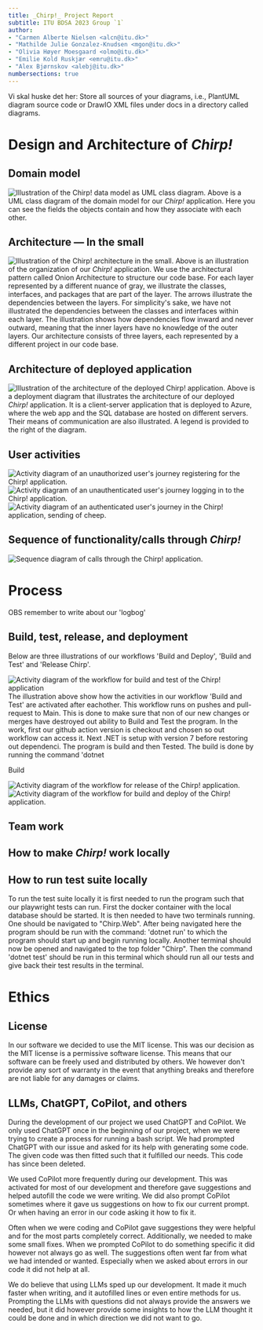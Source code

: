 ```yaml
---
title: _Chirp!_ Project Report
subtitle: ITU BDSA 2023 Group `1`
author:
- "Carmen Alberte Nielsen <alcn@itu.dk>"
- "Mathilde Julie Gonzalez-Knudsen <mgon@itu.dk>"
- "Olivia Høyer Moesgaard <olmo@itu.dk>"
- "Emilie Kold Ruskjær <emru@itu.dk>"
- "Alex Bjørnskov <alebj@itu.dk>"
numbersections: true
---
```

Vi skal huske det her: Store all sources of your diagrams, i.e., PlantUML diagram source code or DrawIO XML files under docs in a directory called diagrams.

# Design and Architecture of _Chirp!_

## Domain model
![Illustration of the _Chirp!_ data model as UML class diagram.](images/ClassDiagram.png)
Above is a UML class diagram of the domain model for our _Chirp!_ application. Here you can see the fields the objects contain and how they associate with each other.

## Architecture — In the small

![Illustration of the _Chirp!_ architecture in the small.](images/OnionArchitecture.png)
Above is an illustration of the organization of our _Chirp!_ application. We use the architectural pattern called Onion Architecture to structure our code base. For each layer represented by a different nuance of gray, we illustrate the classes, interfaces, and packages that are part of the layer. The arrows illustrate the dependencies between the layers. For simplicity's sake, we have not illustrated the dependencies between the classes and interfaces within each layer. The illustration shows how dependencies flow inward and never outward, meaning that the inner layers have no knowledge of the outer layers. Our architecture consists of three layers, each represented by a different project in our code base. 

## Architecture of deployed application

![Illustration of the architecture of the deployed _Chirp!_ application.](images/Deployment.png)
Above is a deployment diagram that illustrates the architecture of our deployed _Chirp!_ application. It is a client-server application that is deployed to Azure, where the web app and the SQL database are hosted on different servers. Their means of communication are also illustrated. A legend is provided to the right of the diagram.

## User activities
![Activity diagram of an unauthorized user's journey registering for the _Chirp!_ application.](images/Register.png)
![Activity diagram of an unauthenticated user's journey logging in to the _Chirp!_ application.](images/Login.png)
![Activity diagram of an authenticated user's journey in the _Chirp!_ application, sending of cheep.](images/SendingCheep.png)

## Sequence of functionality/calls through _Chirp!_
![Sequence diagram of calls through the _Chirp!_ application.](images/SequenceCalls.png)

# Process
OBS remember to write about our 'logbog'

## Build, test, release, and deployment
Below are three illustrations of our workflows 'Build and Deploy', 'Build and Test' and 'Release Chirp'. 

![Activity diagram of the workflow for build and test of the _Chirp!_ application](images/BuildAndTest.png)
The illustration above show how the activities in our workflow 'Build and Test' are activated after eachother. This workflow runs on pushes and pull-request to Main. This is done to make sure that non of our new changes or merges have destroyed out ability to Build and Test the program. 
In the work, first our github action version is checkout and chosen so out workflow can access it. Next .NET is setup with version 7 before restoring out dependenci. The program is build and then Tested. The build is done by running the command 'dotnet

Build


![Activity diagram of the workflow for release of the _Chirp!_ application.](images/ReleaseChirp.png)
![Activity diagram of the workflow for build and deploy of the _Chirp!_ application.](images/BuildAndDeploy.png)
 

## Team work

## How to make _Chirp!_ work locally

## How to run test suite locally
To run the test suite locally it is first needed to run the program such that our playwright tests can run. First the docker container with the local database should be started. It is then needed to have two terminals running. One should be navigated to "Chirp.Web". After being navigated here the program should be run with the command: 'dotnet run' to which the program should start up and begin running locally.
Another terminal should now be opened and navigated to the top folder "Chirp". Then the command 'dotnet test' should be run in this terminal which should run all our tests and give back their test results in the terminal.



# Ethics

## License
In our software we decided to use the MIT license. This was our decision as the MIT license is a permissive software license. This means that our software can be freely used and distributed by others. We however don't provide any sort of warranty in the event that anything breaks and therefore are not liable for any damages or claims.

## LLMs, ChatGPT, CoPilot, and others
During the development of our project we used ChatGPT and CoPilot. We only used ChatGPT once in the beginning of our project, when we were trying to create a process for running a bash script. We had prompted ChatGPT with our issue and asked for its help with generating some code. The given code was then fitted such that it fulfilled our needs. This code has since been deleted.

We used CoPilot more frequently during our development. This was activated for most of our development and therefore gave suggestions and helped autofill the code we were writing. We did also prompt CoPilot sometimes where it gave us suggestions on how to fix our current prompt. Or when having an error in our code asking it how to fix it. 

Often when we were coding and CoPilot gave suggestions they were helpful and for the most parts completely correct. Additionally, we needed to make some small fixes. When we prompted CoPilot to do something specific it did however not always go as well. The suggestions often went far from what we had intended or wanted. Especially when we asked about errors in our code it did not help at all.

We do believe that using LLMs sped up our development. It made it much faster when writing, and it autofilled lines or even entire methods for us. Prompting the LLMs with questions did not always provide the answers we needed, but it did however provide some insights to how the LLM thought it could be done and in which direction we did not want to go.